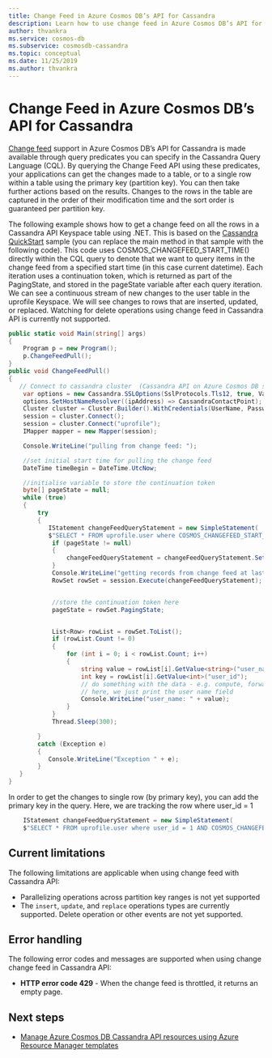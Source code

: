 ```yaml
---
title: Change Feed in Azure Cosmos DB’s API for Cassandra
description: Learn how to use change feed in Azure Cosmos DB’s API for Cassandra to get the changes made to your data.
author: thvankra
ms.service: cosmos-db
ms.subservice: cosmosdb-cassandra
ms.topic: conceptual
ms.date: 11/25/2019
ms.author: thvankra
---
```


# Change Feed in Azure Cosmos DB’s API for Cassandra

[Change feed](change-feed.md) support in Azure Cosmos DB’s API for Cassandra is made available through query predicates you can specify in the Cassandra Query Language (CQL). By querying the Change Feed API using these predicates, your applications can get the changes made to a table, or to a single row within a table using the primary key (partition key). You can then take further actions based on the results. Changes to the rows in the table are captured in the order of their modification time and the sort order is guaranteed per partition key.

The following example shows how to get a change feed on all the rows in a Cassandra API Keyspace table using .NET. This is based on the [Cassandra QuickStart](create-cassandra-dotnet.md) sample (you can replace the main method in that sample with the following code). This code uses COSMOS_CHANGEFEED_START_TIME() directly within the CQL query to denote that we want to query items in the change feed from a specified start time (in this case current datetime). Each iteration uses a continuation token, which is returned as part of the PagingState, and stored in the pageState variable after each query iteration. We can see a continuous stream of new changes to the user table in the uprofile Keyspace. We will see changes to rows that are inserted, updated, or replaced. Watching for delete operations using change feed in Cassandra API is currently not supported.

```C#
public static void Main(string[] args)
{
    Program p = new Program();
    p.ChangeFeedPull();
}
public void ChangeFeedPull()
{
   // Connect to cassandra cluster  (Cassandra API on Azure Cosmos DB supports only TLSv1.2)
    var options = new Cassandra.SSLOptions(SslProtocols.Tls12, true, ValidateServerCertificate);
    options.SetHostNameResolver((ipAddress) => CassandraContactPoint);
    Cluster cluster = Cluster.Builder().WithCredentials(UserName, Password).WithPort(CassandraPort).AddContactPoint(CassandraContactPoint).WithSSL(options).Build();
    session = cluster.Connect();
    session = cluster.Connect("uprofile");
    IMapper mapper = new Mapper(session);

    Console.WriteLine("pulling from change feed: ");

    //set initial start time for pulling the change feed
    DateTime timeBegin = DateTime.UtcNow;

    //initialise variable to store the continuation token
    byte[] pageState = null;
    while (true)
    {
        try
        {
           IStatement changeFeedQueryStatement = new SimpleStatement(
           $"SELECT * FROM uprofile.user where COSMOS_CHANGEFEED_START_TIME() = '{timeBegin.ToString("yyyy-MM-ddTHH:mm:ss.fffZ", CultureInfo.InvariantCulture)}'");
            if (pageState != null)
            {
                changeFeedQueryStatement = changeFeedQueryStatement.SetPagingState(pageState);
            }
            Console.WriteLine("getting records from change feed at last page state....");
            RowSet rowSet = session.Execute(changeFeedQueryStatement);


            //store the continuation token here
            pageState = rowSet.PagingState;


            List<Row> rowList = rowSet.ToList();
            if (rowList.Count != 0)
            {
                for (int i = 0; i < rowList.Count; i++)
                {
                    string value = rowList[i].GetValue<string>("user_name");
                    int key = rowList[i].GetValue<int>("user_id");
                    // do something with the data - e.g. compute, forward to another event, function, etc.
                    // here, we just print the user name field
                    Console.WriteLine("user_name: " + value);
                }
            }
            Thread.Sleep(300);

        }
        catch (Exception e)
        {
           Console.WriteLine("Exception " + e);
        }
   }
}
```

In order to get the changes to single row (by primary key), you can add the primary key in the query. Here, we are tracking the row where user_id = 1

```C#
    IStatement changeFeedQueryStatement = new SimpleStatement(
    $"SELECT * FROM uprofile.user where user_id = 1 AND COSMOS_CHANGEFEED_START_TIME() = '{timeBegin.ToString("yyyy-MM-ddTHH:mm:ss.fffZ", CultureInfo.InvariantCulture)}'");

```

## Current limitations

The following limitations are applicable when using change feed with Cassandra API:

* Parallelizing operations across partition key ranges is not yet supported
* The `insert`, `update`, and `replace` operations types are currently supported. Delete operation or other events are not yet supported.


## Error handling

The following error codes and messages are supported when using change change feed in Cassandra API:

* **HTTP error code 429** - When the change feed is throttled, it returns an empty page.

## Next steps

* [Manage Azure Cosmos DB Cassandra API resources using Azure Resource Manager templates](manage-cassandra-with-resource-manager.md)